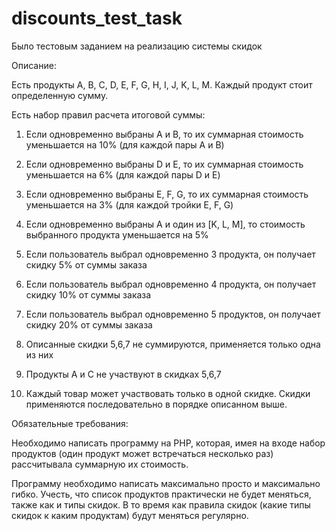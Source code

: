 # discounts_test_task
Было тестовым заданием на реализацию системы скидок

 Описание:

 Есть продукты A, B, C, D, E, F, G, H, I, J, K, L, M. Каждый продукт стоит определенную сумму.
 
 Есть набор правил расчета итоговой суммы:
 
 1. Если одновременно выбраны А и B, то их суммарная стоимость уменьшается на 10% (для каждой пары А и B)
 
 2. Если одновременно выбраны D и E, то их суммарная стоимость уменьшается на 6% (для каждой пары D и E)

 3. Если одновременно выбраны E, F, G, то их суммарная стоимость уменьшается на 3% (для каждой тройки E, F, G)
 
 4. Если одновременно выбраны А и один из [K, L, M], то стоимость выбранного продукта уменьшается на 5%
 
 5. Если пользователь выбрал одновременно 3 продукта, он получает скидку 5% от суммы заказа
 
 6. Если пользователь выбрал одновременно 4 продукта, он получает скидку 10% от суммы заказа

 7. Если пользователь выбрал одновременно 5 продуктов, он получает скидку 20% от суммы заказа

 8. Описанные скидки 5,6,7 не суммируются, применяется только одна из них
 
 9. Продукты A и C не участвуют в скидках 5,6,7
 
 10. Каждый товар может участвовать только в одной скидке. Скидки применяются последовательно в порядке описанном выше.


  Обязательные требования:
 
  Необходимо написать программу на PHP, которая, имея на входе набор продуктов
  (один продукт может встречаться несколько раз) рассчитывала суммарную их стоимость.
 
  Программу необходимо написать максимально просто и максимально гибко.
  Учесть, что список продуктов практически не будет меняться, также как и типы скидок.
  В то время как правила скидок (какие типы скидок к каким продуктам) будут меняться регулярно.
